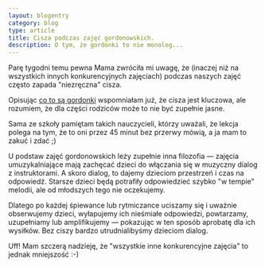 ```yaml
---
layout: blogentry
category: blog
type: article
title: Cisza podczas zajęć gordonowskich.
description: O tym, że gordonki to nie monolog...
---
```


Parę tygodni temu pewna Mama zwróciła mi uwagę, że (inaczej niż na wszystkich innych konkurencyjnych zajęciach) podczas naszych zajęć często zapada "niezręczna" cisza.

Opisując [co to są gordonki](/blog/2017/04/02/co-to-sa-gordonki/) wspomniałam już, że cisza jest kluczowa, ale rozumiem, że dla części rodziców może to nie być zupełnie jasne.  

Sama ze szkoły pamiętam takich nauczycieli, którzy uważali, że lekcja polega na tym, że to oni przez 45 minut bez przerwy mówią, a ja mam to zakuć i zdać ;)

U podstaw zajęć gordonowskich leży zupełnie inna filozofia &mdash; zajęcia umuzykalniające mają zachęcać dzieci do włączania się w muzyczny dialog z instruktorami. A skoro dialog, to dajemy dzieciom przestrzeń i czas na odpowiedź. Starsze dzieci będą potrafiły odpowiedzieć szybko "w tempie" melodii, ale od młodszych tego nie oczekujemy. 

Dlatego po każdej śpiewance lub rytmiczance uciszamy się i uważnie obserwujemy dzieci, wyłapujemy ich nieśmiałe odpowiedzi, powtarzamy, uzupełniamy lub amplifikujemy &mdash; pokazując w ten sposób aprobatę dla ich wysiłków. Bez ciszy bardzo utrudnialibyśmy dzieciom dialog.


Uff! Mam szczerą nadzieję, że "wszystkie inne konkurencyjne zajęcia" to jednak mniejszość :-)

